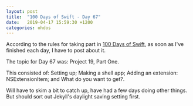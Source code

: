 ```yaml
---
layout: post
title:  "100 Days of Swift - Day 67"
date:   2019-04-17 15:59:30 +1200
categories: ohdos
---
```

According to the rules for taking part in [100 Days of Swift](https://www.hackingwithswift.com/100), as soon as I've finished each day, I have to post about it.

The topic for Day 67 was: Project 19, Part One.

This consisted of: Setting up; Making a shell app; Adding an extension: NSExtensionItem; and What do you want to get?.

Will have to skim a bit to catch up, have had a few days doing other things. But should sort out Jekyll's daylight saving setting first.
